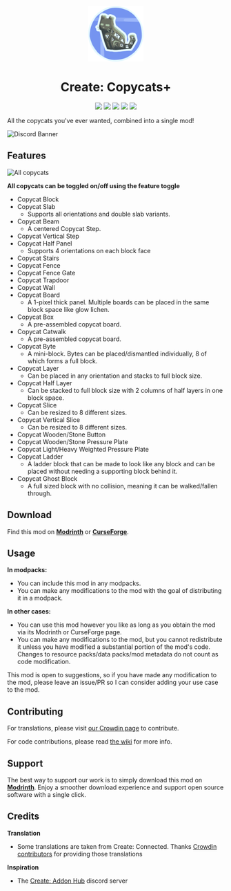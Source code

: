 <p align="center"><img src="https://raw.githubusercontent.com/copycats-plus/copycats/multiloader/common/src/main/resources/copycats_icon.png" alt="Logo" width="128"></p>

<h1 align="center">Create: Copycats+</h1>

<p align="center">
<a title="Supported versions" target="_blank" href="https://modrinth.com/project/copycats"><img src="https://cf.way2muchnoise.eu/versions/968398_all.svg"></a>
<a title="Modrinth" target="_blank" href="https://modrinth.com/project/copycats"><img src="https://img.shields.io/modrinth/dt/UT2M39wf?style=flat&label=Modrinth"></a>
<a title="CurseForge" target="_blank" href="https://legacy.curseforge.com/minecraft/mc-mods/copycats"><img src="https://img.shields.io/curseforge/dt/968398?style=flat&label=CurseForge"></a>
<a title="Crowdin" target="_blank" href="https://crowdin.com/project/copycats"><img src="https://badges.crowdin.net/copycats/localized.svg"></a>
<a title="Discord" target="_blank" href="https://discord.gg/YxPPFHn4SS"><img src="https://discordapp.com/api/guilds/1202240504809652365/widget.png?style=shield"></a>
</p>

All the copycats you've ever wanted, combined into a single mod!

![Discord Banner](https://discordapp.com/api/guilds/1202240504809652365/widget.png?style=banner2)

## Features

![All copycats](https://cdn.modrinth.com/data/UT2M39wf/images/e20c128b7c0e000e904584811d20f753d846af80.png)

**All copycats can be toggled on/off using the feature toggle**

- Copycat Block
- Copycat Slab
    - Supports all orientations and double slab variants.
- Copycat Beam
    - A centered Copycat Step.
- Copycat Vertical Step
- Copycat Half Panel
    - Supports 4 orientations on each block face
- Copycat Stairs
- Copycat Fence
- Copycat Fence Gate
- Copycat Trapdoor
- Copycat Wall
- Copycat Board
    - A 1-pixel thick panel. Multiple boards can be placed in the same block space like glow lichen.
- Copycat Box
    - A pre-assembled copycat board.
- Copycat Catwalk
    - A pre-assembled copycat board.
- Copycat Byte
    - A mini-block. Bytes can be placed/dismantled individually, 8 of which forms a full block.
- Copycat Layer
    - Can be placed in any orientation and stacks to full block size.
- Copycat Half Layer
    - Can be stacked to full block size with 2 columns of half layers in one block space.
- Copycat Slice
    - Can be resized to 8 different sizes.
- Copycat Vertical Slice
    - Can be resized to 8 different sizes.
- Copycat Wooden/Stone Button
- Copycat Wooden/Stone Pressure Plate
- Copycat Light/Heavy Weighted Pressure Plate
- Copycat Ladder
  - A ladder block that can be made to look like any block and can be placed without needing a supporting block behind it.
- Copycat Ghost Block
  - A full sized block with no collision, meaning it can be walked/fallen through.

## Download

Find this mod on [**Modrinth**](https://modrinth.com/mod/copycats) or
[**CurseForge**](https://legacy.curseforge.com/minecraft/mc-mods/copycats).

## Usage

**In modpacks:**

- You can include this mod in any modpacks.
- You can make any modifications to the mod with the goal of distributing it in a modpack.

**In other cases:**

- You can use this mod however you like as long as you obtain the mod via its Modrinth or CurseForge page.
- You can make any modifications to the mod, but you cannot redistribute it unless you have modified a substantial
  portion of the mod's code. Changes to resource packs/data packs/mod metadata do not count as code modification.

This mod is open to suggestions, so if you have made any modification to the mod, please leave an issue/PR so I can
consider adding your use case to the mod.

## Contributing

For translations, please visit [our Crowdin page](https://crowdin.com/project/copycats) to contribute.

For code contributions, please read [the wiki](https://github.com/copycats-plus/copycats/wiki) for more info.

## Support

The best way to support our work is to simply download this mod on
[**Modrinth**](https://modrinth.com/mod/copycats).
Enjoy a smoother download experience and support open source software with a single click.

## Credits

**Translation**

- Some translations are taken from Create: Connected.
  Thanks [Crowdin contributors](https://crowdin.com/project/create-connected-mod) for providing those
  translations

**Inspiration**

- The [Create: Addon Hub](https://discord.gg/3AvrppcgG3) discord server